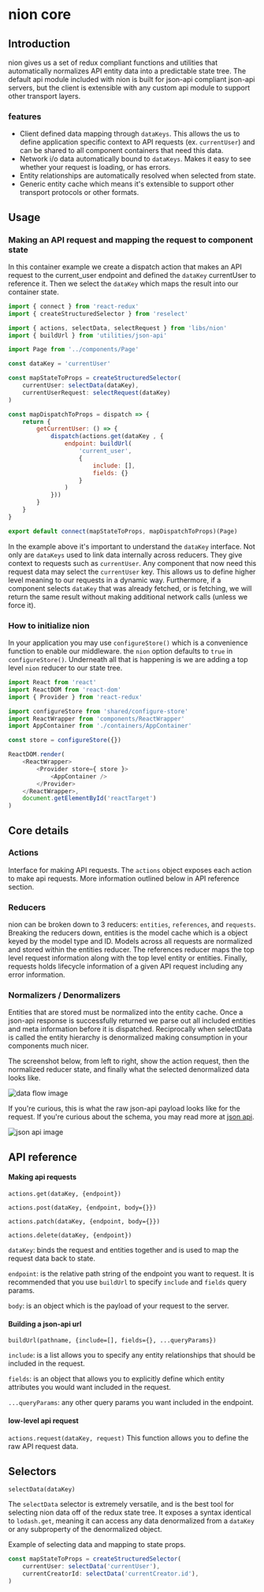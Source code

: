 # nion core

## Introduction
nion gives us a set of redux compliant functions and utilities that automatically normalizes API entity data into a predictable state tree. The default api module included with nion is built for json-api compliant json-api servers, but the client is extensible with any custom api module to support other transport layers.

### features
* Client defined  data mapping through `dataKeys`. This allows the us to define application specific context to API requests (ex. `currentUser`) and can be shared to all component containers that need this data.
* Network i/o data automatically bound to `dataKeys`. Makes it easy to see whether your request is loading, or has errors.
* Entity relationships are automatically resolved when selected from state.
* Generic entity cache which means it's extensible to support other transport protocols or other formats.

## Usage

### Making an API request and mapping the request to component state
In this container example we create a dispatch action that makes an API request to the current_user endpoint and defined the `dataKey` currentUser to reference it. Then we select the `dataKey` which maps the result into our container state.

```javascript
import { connect } from 'react-redux'
import { createStructuredSelector } from 'reselect'

import { actions, selectData, selectRequest } from 'libs/nion'
import { buildUrl } from 'utilities/json-api'

import Page from '../components/Page'

const dataKey = 'currentUser'

const mapStateToProps = createStructuredSelector(
    currentUser: selectData(dataKey),
    currentUserRequest: selectRequest(dataKey)
)

const mapDispatchToProps = dispatch => {
    return {
        getCurrentUser: () => {
            dispatch(actions.get(dataKey , {
                endpoint: buildUrl(
                    'current_user',
                    {
                        include: [],
                        fields: {}
                    }
                )
            }))
        }
    }
}

export default connect(mapStateToProps, mapDispatchToProps)(Page)
```

In the example above it's important to understand the `dataKey` interface. Not only are `dataKeys` used to link data internally across reducers. They give context to requests such as `currentUser`. Any component that now need this request data may select the `currentUser` key. This allows us to define higher level meaning to our requests in a dynamic way. Furthermore, if a component selects `dataKey` that was already fetched, or is fetching, we will return the same result without making additional network calls (unless we force it).


### How to initialize nion
In your application you may use `configureStore()` which is a convenience function to enable our middleware. the `nion` option defaults to `true` in `configureStore()`. Underneath all that is happening is we are adding a top level `nion` reducer to our state tree.

```javascript
import React from 'react'
import ReactDOM from 'react-dom'
import { Provider } from 'react-redux'

import configureStore from 'shared/configure-store'
import ReactWrapper from 'components/ReactWrapper'
import AppContainer from './containers/AppContainer'

const store = configureStore({})

ReactDOM.render(
    <ReactWrapper>
        <Provider store={ store }>
            <AppContainer />
        </Provider>
    </ReactWrapper>,
    document.getElementById('reactTarget')
)
```

## Core details
### Actions
Interface for making API requests. The `actions` object exposes each action to make api requests. More information outlined below in API reference section.

### Reducers
nion can be broken down to 3 reducers: `entities`, `references`, and `requests`. Breaking the reducers down, entities is the model cache which is a object keyed by the model type and ID. Models across all requests are normalized and stored within the entities reducer. The references reducer maps the top level request information along with the top level entity or entities. Finally, requests holds lifecycle information of a given API request including any error information.

### Normalizers / Denormalizers
Entities that are stored must be normalized into the entity cache. Once a json-api response is successfully returned we parse out all included entities and meta information before it is dispatched. Reciprocally when selectData is called the entity hierarchy is denormalized making consumption in your components much nicer.

The screenshot below, from left to right, show the action request, then the normalized reducer state, and finally what the selected denormalized data looks like.

![data flow image](https://c4.patreon.com/internal/transformations2.jpg "State Example")

If you're curious, this is what the raw json-api payload looks like for the request. If you're curious about the schema, you may read more at [json api](http://jsonapi.org/).

![json api image](https://c4.patreon.com/internal/json-api.png "Json-api Example")

## API reference

#### Making api requests
`actions.get(dataKey, {endpoint})`

`actions.post(dataKey, {endpoint, body={}})`

`actions.patch(dataKey, {endpoint, body={}})`

`actions.delete(dataKey, {endpoint})`

`dataKey`: binds the request and entities together and is used to map the request data back to state.

`endpoint`: is the relative path string of the endpoint you want to request. It is recommended that you use `buildUrl` to specify `include` and `fields` query params.

`body`: is an object which is the payload of your request to the server.

#### Building a json-api url
`buildUrl(pathname, {include=[], fields={}, ...queryParams})`

`include`: is a list allows you to specify any entity relationships that should be included in the request.

`fields`: is an object that allows you to explicitly define which entity attributes you would want included in the request.

`...queryParams`: any other query params you want included in the endpoint.

#### low-level api request

`actions.request(dataKey, request)`
This function allows you to define the raw API request data.

## Selectors
`selectData(dataKey)`

The `selectData` selector is extremely versatile, and is the best tool for selecting nion data off of the redux state tree. It exposes a syntax identical to `lodash.get`, meaning it can access any data denormalized from a `dataKey` or any subproperty of the denormalized object.

Example of selecting data and mapping to state props.

```javascript
const mapStateToProps = createStructuredSelector(
    currentUser: selectData('currentUser'),
    currentCreatorId: selectData('currentCreator.id'),
)
```
